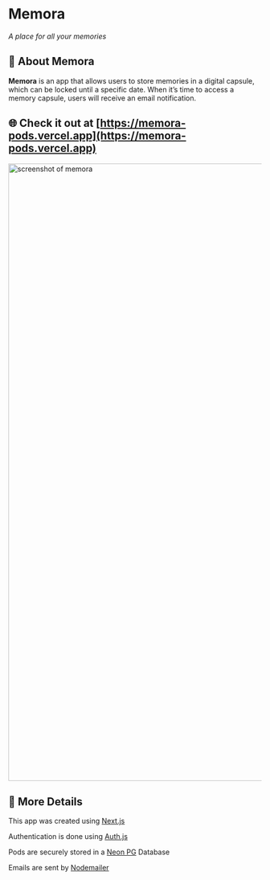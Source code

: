 # **Memora**

_A place for all your memories_

## 🌟 **About Memora**

**Memora** is an app that allows users to store memories in a digital capsule, which can be locked until a specific date. When it’s time to access a memory capsule, users will receive an email notification.

## 🌐 **Check it out at [https://memora-pods.vercel.app](https://memora-pods.vercel.app)**

<img width="1229" alt="screenshot of memora" src="https://github.com/user-attachments/assets/58f2fb17-d45e-4f67-acee-06384f48d197" />

## 🔎 More Details

This app was created using [Next.js](https://nextjs.org)

Authentication is done using [Auth.js](https://authjs.dev)

Pods are securely stored in a [Neon PG](https://neon.tech) Database

Emails are sent by [Nodemailer](https://www.nodemailer.com)
